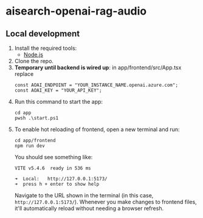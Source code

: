 # aisearch-openai-rag-audio

## Local development
1. Install the required tools:
   - [Node.js](https://nodejs.org/en)
1. Clone the repo.
1. **Temporary until backend is wired up**: in app/frontend/src/App.tsx replace
   ```
   const AOAI_ENDPOINT = "YOUR_INSTANCE_NAME.openai.azure.com";
   const AOAI_KEY = "YOUR_API_KEY";
   ```
1. Run this command to start the app:
   ```
   cd app
   pwsh .\start.ps1
   ```
1. To enable hot reloading of frontend, open a new terminal and run:
   ```
   cd app/frontend
   npm run dev
   ```
   You should see something like:
   ```
   VITE v5.4.6  ready in 536 ms

   ➜  Local:   http://127.0.0.1:5173/
   ➜  press h + enter to show help
   ```
   Navigate to the URL shown in the terminal (in this case, `http://127.0.0.1:5173/`). Whenever you make changes to frontend files, it'll automatically reload without needing a browser refresh.